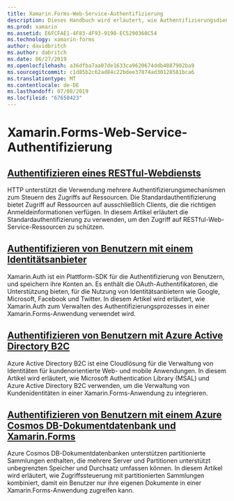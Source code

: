 ```yaml
---
title: Xamarin.Forms-Web-Service-Authentifizierung
description: Dieses Handbuch wird erläutert, wie Authentifizierungsdienste in einer Xamarin.Forms-Anwendung, damit Benutzer auf eine Back-End zu verwenden, während Sie nur den Zugriff auf ihre eigenen Daten können zu integrieren.
ms.prod: xamarin
ms.assetid: E6FCFAE1-4F83-4F93-9190-EC5290360C54
ms.technology: xamarin-forms
author: davidbritch
ms.author: dabritch
ms.date: 06/27/2019
ms.openlocfilehash: a36dfba7aa07de1633ca9620674ddb4887902ba9
ms.sourcegitcommit: c1d85b2c62ad84c22bdee37874ad30128581bca6
ms.translationtype: MT
ms.contentlocale: de-DE
ms.lasthandoff: 07/08/2019
ms.locfileid: "67650423"
---
```

# <a name="xamarinforms-web-service-authentication"></a>Xamarin.Forms-Web-Service-Authentifizierung

## <a name="authenticate-a-restful-web-servicerestmd"></a>[Authentifizieren eines RESTful-Webdiensts](rest.md)

HTTP unterstützt die Verwendung mehrere Authentifizierungsmechanismen zum Steuern des Zugriffs auf Ressourcen. Die Standardauthentifizierung bietet Zugriff auf Ressourcen auf ausschließlich Clients, die die richtigen Anmeldeinformationen verfügen. In diesem Artikel erläutert die Standardauthentifizierung zu verwenden, um den Zugriff auf RESTful-Web-Service-Ressourcen zu schützen.

## <a name="authenticate-users-with-an-identity-provideroauthmd"></a>[Authentifizieren von Benutzern mit einem Identitätsanbieter](oauth.md)

Xamarin.Auth ist ein Plattform-SDK für die Authentifizierung von Benutzern, und speichern ihre Konten an. Es enthält die OAuth-Authentifikatoren, die Unterstützung bieten, für die Nutzung von Identitätsanbietern wie Google, Microsoft, Facebook und Twitter. In diesem Artikel wird erläutert, wie Xamarin.Auth zum Verwalten des Authentifizierungsprozesses in einer Xamarin.Forms-Anwendung verwendet wird.

## <a name="authenticate-users-with-azure-active-directory-b2cazure-ad-b2cmd"></a>[Authentifizieren von Benutzern mit Azure Active Directory B2C](azure-ad-b2c.md)

Azure Active Directory B2C ist eine Cloudlösung für die Verwaltung von Identitäten für kundenorientierte Web- und mobile Anwendungen. In diesem Artikel wird erläutert, wie Microsoft Authentication Library (MSAL) und Azure Active Directory B2C verwenden, um die Verwaltung von Kundenidentitäten in einer Xamarin.Forms-Anwendung zu integrieren.

## <a name="authenticate-users-with-an-azure-cosmos-db-document-database-and-xamarinformsazure-cosmosdb-authmd"></a>[Authentifizieren von Benutzern mit einem Azure Cosmos DB-Dokumentdatenbank und Xamarin.Forms](azure-cosmosdb-auth.md)

Azure Cosmos DB-Dokumentdatenbanken unterstützen partitionierte Sammlungen enthalten, die mehrere Server und Partitionen unterstützt unbegrenzten Speicher und Durchsatz umfassen können. In diesem Artikel wird erläutert, wie Zugriffssteuerung mit partitionierten Sammlungen kombiniert, damit ein Benutzer nur ihre eigenen Dokumente in einer Xamarin.Forms-Anwendung zugreifen kann.
